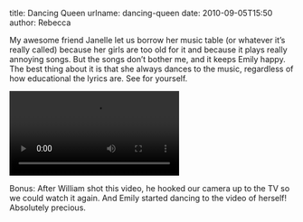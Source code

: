 title: Dancing Queen
urlname: dancing-queen
date: 2010-09-05T15:50
author: Rebecca

My awesome friend Janelle let us borrow her music table (or whatever it&#x02bc;s
really called) because her girls are too old for it and because it plays really
annoying songs. But the songs don&#x02bc;t bother me, and it keeps Emily happy.
The best thing about it is that she always dances to the music, regardless of
how educational the lyrics are. See for yourself.

<video controls preload="metadata"><source src="{static}/images/2010-08-29-dancing.mp4"></video>

Bonus: After William shot this video, he hooked our camera up to the TV so we
could watch it again. And Emily started dancing to the video of herself!
Absolutely precious.
